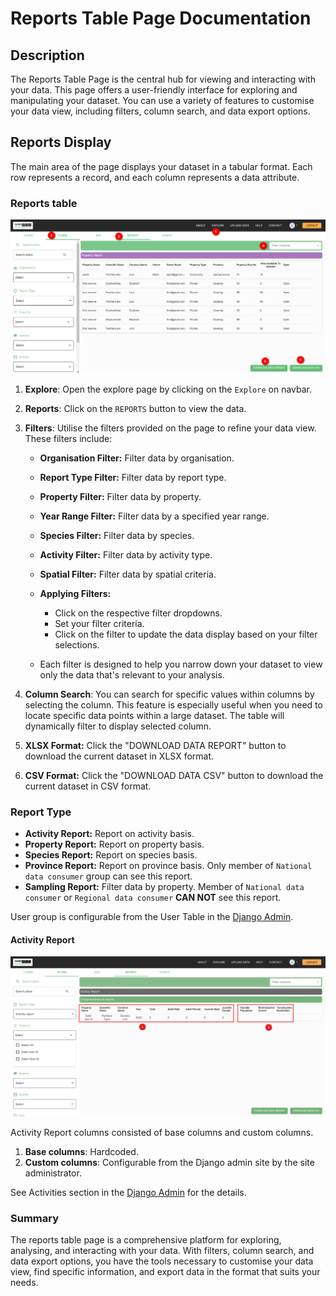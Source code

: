 # Reports Table Page Documentation

## Description

The Reports Table Page is the central hub for viewing and interacting with your data. This page offers a user-friendly interface for exploring and manipulating your dataset. You can use a variety of features to customise your data view, including filters, column search, and data export options.

## Reports Display

The main area of the page displays your dataset in a tabular format. Each row represents a record, and each column represents a data attribute.

### Reports table

![Reports table](./img/reports-1.png)

1. **Explore**: Open the explore page by clicking on the `Explore` on navbar.
2. **Reports**: Click on the `REPORTS` button to view the data.
3. **Filters**: Utilise the filters provided on the page to refine your data view. These filters include:
     * **Organisation Filter:** Filter data by organisation.
     * **Report Type Filter:** Filter data by report type.
     * **Property Filter:** Filter data by property.
     * **Year Range Filter:** Filter data by a specified year range.
     * **Species Filter:** Filter data by species.
     * **Activity Filter:** Filter data by activity type.
     * **Spatial Filter:** Filter data by spatial criteria.

     * **Applying Filters:**
         * Click on the respective filter dropdowns.
         * Set your filter criteria.
         * Click on the filter to update the data display based on your filter selections.
     * Each filter is designed to help you narrow down your dataset to view only the data that's relevant to your analysis.

4. **Column Search**: You can search for specific values within columns by selecting the column. This feature is especially useful when you need to locate specific data points within a large dataset. The table will dynamically filter to display selected column.
5. **XLSX Format:** Click the "DOWNLOAD DATA REPORT" button to download the current dataset in XLSX format.
6. **CSV Format:** Click the "DOWNLOAD DATA CSV" button to download the current dataset in CSV format.

### Report Type

* **Activity Report:** Report on activity basis.
* **Property Report:** Report on property basis.
* **Species Report:** Report on species basis.
* **Province Report:** Report on province basis.
Only member of `National data consumer` group can see this report.
* **Sampling Report:** Filter data by property.
Member of `National data consumer` or `Regional data consumer` **CAN NOT** see this report.

User group is configurable from the User Table in the [Django Admin](../../../administrator/manual/django-admin.md).

#### Activity Report

![Activity Report](./img/reports-2.png)

Activity Report columns consisted of base columns and custom columns.

1. **Base columns**: Hardcoded.
2. **Custom columns**: Configurable from the Django admin site by the site administrator.

See Activities section in the [Django Admin](../../../administrator/manual/django-admin.md) for the details.

### Summary

The reports table page is a comprehensive platform for exploring, analysing, and interacting with your data. With filters, column search, and data export options, you have the tools necessary to customise your data view, find specific information, and export data in the format that suits your needs.
